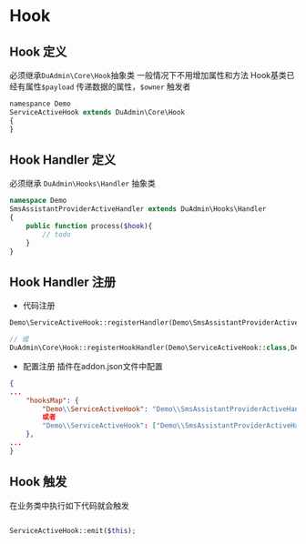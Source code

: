 # Hook


## Hook  定义

必须继承`DuAdmin\Core\Hook`抽象类
一般情况下不用增加属性和方法
Hook基类已经有属性`$payload` 传递数据的属性，`$owner` 触发者

```php
namespance Demo
ServiceActiveHook extends DuAdmin\Core\Hook 
{
}
```

## Hook Handler 定义

必须继承 `DuAdmin\Hooks\Handler` 抽象类

```php
namespace Demo
SmsAssistantProviderActiveHandler extends DuAdmin\Hooks\Handler 
{
	public function process($hook){
		// todo
	}
}
```
## Hook Handler 注册

- 代码注册

```php
Demo\ServiceActiveHook::registerHandler(Demo\SmsAssistantProviderActiveHandler::class)

// 或
DuAdmin\Core\Hook::registerHookHandler(Demo\ServiceActiveHook::class,Demo\SmsAssistantProviderActiveHandler::class)

```

- 配置注册
插件在addon.json文件中配置

```json
{
...
    "hooksMap": {
        "Demo\\ServiceActiveHook": "Demo\\SmsAssistantProviderActiveHandler"
        或者
        "Demo\\ServiceActiveHook": ["Demo\\SmsAssistantProviderActiveHandler"]
    },
...
}
```

## Hook 触发

在业务类中执行如下代码就会触发

```php

ServiceActiveHook::emit($this);

```